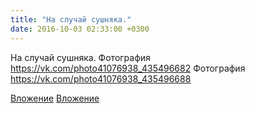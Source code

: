 ```yaml
---
title: "На случай сушняка."
date: 2016-10-03 02:33:00 +0300
---
```


На случай сушняка.
Фотография
https://vk.com/photo41076938_435496682
Фотография
https://vk.com/photo41076938_435496688

[Вложение](https://vk.com/photo41076938_435496682)
[Вложение](https://vk.com/photo41076938_435496688)
